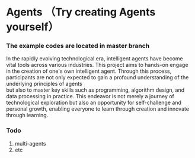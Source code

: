 # Agents （Try creating Agents yourself）

### The example codes are located in master branch

In the rapidly evolving technological era, intelligent agents have become vital tools across various industries. 
This project aims to hands-on engage in the creation of one's own intelligent agent. 
Through this process, participants are not only expected to gain a profound understanding of the underlying principles of agents \
but also to master key skills such as programming, algorithm design, and data processing in practice. 
This endeavor is not merely a journey of technological exploration but also an opportunity for self-challenge and personal growth, 
enabling everyone to learn through creation and innovate through learning.


### Todo
1. multi-agents
2. etc
